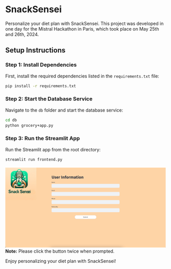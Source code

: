 # SnackSensei

Personalize your diet plan with SnackSensei.
This project was developed in one day for the Mistral Hackathon in Paris, which took place on May 25th and 26th, 2024.

## Setup Instructions

### Step 1: Install Dependencies
First, install the required dependencies listed in the `requirements.txt` file:


```bash
pip install -r requirements.txt
```

### Step 2: Start the Database Service
Navigate to the `db` folder and start the database service:
```bash
cd db
python grocery+app.py
```

### Step 3: Run the Streamlit App
Run the Streamlit app from the root directory:
```bash
streamlit run frontend.py
```

![img.png](img.png)
**Note:** Please click the button twice when prompted.

Enjoy personalizing your diet plan with SnackSensei!
```
